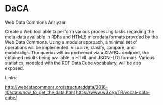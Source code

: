 # DaCA
Web Data Commons Analyzer


Create a Web tool able to perform various processing tasks regarding the meta-data available in RDFa and HTML5 microdata 
formats provided by the Web Data Commons. Using a modular approach, a minimal set of operations will be implemented: visualize,
clasify, compare, and match/align. The queries will be performed via a SPARQL endpoint, the obtained results being available in 
HTML and JSON(-LD) formats. Various statistics, modeled with the RDF Data Cube vocabulary, will be also exposed.

Links:

http://webdatacommons.org/structureddata/2016-10/stats/how_to_get_the_data.html
https://www.w3.org/TR/vocab-data-cube/
